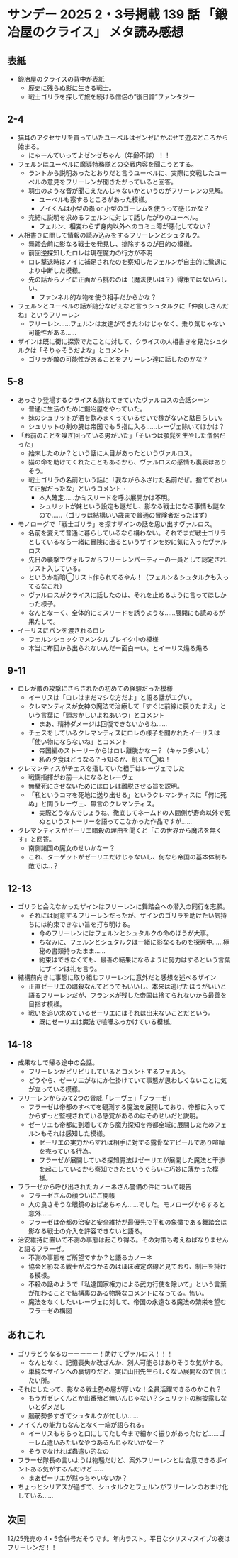 # サンデー 2025 2・3号掲載 139 話 「鍛冶屋のクライス」 メタ読み感想


## 表紙
- 鍛冶屋のクライスの背中が表紙
    - 歴史に残らぬ影に生きる戦士。
    - 戦士ゴリラを探して旅を続ける僧侶の”後日譚”ファンタジー

## 2-4
- 猫耳のアクセサリを買っていたユーベルはゼンゼにかぶせて遊ぶところから始まる。
    - にゃーんていってよゼンゼちゃん（年齢不詳）！！
- フェルンはユーベルに魔導特務隊との交戦内容を聞こうとする。
    - ラントから説明あったとおりだと言うユーベルに、実際に交戦したユーベルの意見をフリーレンが聞きたがっていると回答。
    - 羽虫のような音が聞こえたんじゃないかというのがフリーレンの見解。
        - ユーベルも察するところがあった模様。
        - ノイくんは小型の蟲 or 小型のゴーレムを使うって感じかな？
    - 完結に説明を求めるフェルンに対して話したがりのユーベル。
        - フェルン、相変わらず身内以外へのコミュ障が悪化してない？
- 人相書きに関して情報の読み込みをするフリーレンとシュタルク。
    - 舞踏会前に影なる戦士を発見し、排除するのが目的の模様。
    - 前回逆探知したロレは現在魔力の行方が不明
    - ロレ撃退時はノイに補足されたのを察知したフェルンが自主的に撤退により中断した模様。
    - 先の話からノイに正面から挑むのは（魔法使いは？）得策ではないらしい。
        - ファンネル的な物を使う相手だからかな？
- フェルンとユーベルの話が随分なげぇなと言うシュタルクに「仲良しさんだね」というフリーレン
    - フリーレン……フェルンは友達ができたわけじゃなく、乗り気じゃない可能性がある……
- ザインは既に街に探索でたことに対して、クライスの人相書きを見たシュタルクは「そりゃそうだよな」とコメント
    - ゴリラが敵の可能性があることをフリーレン達に話したのかな？

## 5-8
- あっさり登場するクライス＆訪ねてきていたヴァルロスの会話シーン
    - 普通に生活のために鍛冶屋をやっていた。
    - 妹のシュリットが酒を飲みまくっているせいで稼がないと駄目らしい。
    - シュリットの剣の腕は帝国でも５指に入る……レーヴェ除いてほかは？
- 「お前のことを嗅ぎ回っている男がいた」「そいつは顎髭を生やした僧侶だった」
    - 始末したのか？という話に人目があったというヴァルロス。
    - 猫の命を助けてくれたこともあるから、ヴァルロスの感情も裏表はありそう。
    - 戦士ゴリラの名前という話に「我ながらふざけた名前だぜ。捨てておいて正解だったな」というコメント・
        - 本人確定……かミスリードを呼ぶ展開かは不明。
        - シュリットが妹という設定も謎だし、影なる戦士になる事情も謎なので……（ゴリラは結構いい歳まで普通の冒険者だったはず）
- モノローグで「戦士ゴリラ」を探すザインの話を思い出すヴァルロス。
    - 名前を変えて普通に暮らしているなら構わない。それでまだ戦士ゴリラとしているなら一緒に冒険に出るというザインを妙に気に入ったヴァルロス
    - 先日の襲撃でヴォルフからフリーレンパーティーの一員として認定されリスト入している。
    - というか新暗◯リスト作られてるやん！（フェルン＆シュタルクも入ってるなこれ）
    - ヴァルロスがクライスに話したのは、それを止めるように言ってほしかった様子。
    - なんとなーく、全体的にミスリードを誘うような……展開にも読めるが果たして。
- イーリスにパンを渡されるロレ
    - フェルンショックでメンタルブレイク中の模様
    - 本当に布団から出られないんだー面白ーい。とイーリス煽る煽る

## 9-11
- ロレが敵の攻撃にさらされたの初めての経験だった模様
    - イーリスは「ロレはまだマシな方だよ」と語る話がエグい。
    - クレマンティスが女神の魔法で治療して「すぐに前線に戻りたまえ」という言葉に「頭おかしいよねあいつ」とコメント
        - まあ、精神ダメージは回復できないからね……
    - チェスをしているクレマンティスにロレの様子を聞かれたイーリスは「使い物にならないね」とコメント
        - 帝国編のストーリーからはロレ離脱かなー？（キャラ多いし）
        - 私の夕食はどうなる？→知るか、飢えて◯ね！
- クレマンティスがチェスを指していた相手はレーヴェでした
    - 戦闘指揮がお前一人になるとレーヴェ
    - 無駄死にさせないためにはロレは離脱させる旨を説明。
    - 「私というコマを死地に送り出せる」というクレマンティスに「何に死ぬ」と問うレーヴェ、無言のクレマンティス。
        - 実際どうなんでしょうね、徹底してネームドの人間側が寿命以外で死ぬというストーリーを語ってこなかった作品ですが……
- クレマンティスがゼーリエ暗殺の理由を聞くと「この世界から魔法を無くす」と回答。
    - 南側諸国の魔女のせいかなー？
    - これ、ターゲットがゼーリエだけじゃないし、何なら帝国の基本体制も敵では…？

## 12-13
- ゴリラと会えなかったザインはフリーレンに舞踏会への潜入の同行を志願。
    - それには同意するフリーレンだったが、ザインのゴリラを助けたい気持ちには約束できない旨を打ち明ける。
        - 今のフリーレンにはフェルンとシュタルクの命のほうが大事。
        - ちなみに、フェルンとシュタルクは一緒に影なるものを探索中……極秘の書類持ったまま……
        - 約束はできなくても、最善の結果になるように努力はするという言葉にザインは礼を言う。
- 結構前向きに事態に取り組むフリーレンに意外だと感想を述べるザイン
    - 正直ゼーリエの暗殺なんてどうでもいいし、本来は逃げたほうがいいと語るフリーレンだが、フランメが残した帝国は捨てられないから最善を目指す模様。
    - 戦いを追い求めているゼーリエにはそれは出来ないことだという。
        - 既にゼーリエは魔法で喧嘩ふっかけている模様。

## 14-18
- 成果なしで帰る途中の会話。
    - フリーレンがピリピリしているとコメントするフェルン。
    - どうやら、ゼーリエがなにか仕掛けていて事態が思わしくないことに気が立っている模様。
- フリーレンからみて2つの脅威「レーヴェ」「フラーゼ」
    - フラーゼは帝都のすべてを観測する魔法を展開しており、帝都に入ってからずっと監視されている感覚があるのはそのせいだと説明。
    - ゼーリエも帝都に到着してから魔力探知を帝都全域に展開したためフェルンもそれは感知した模様。
        - ゼーリエの実力からすれば相手に対する露骨なアピールであり喧嘩を売っている行為。
        - フラーゼが展開している探知魔法はゼーリエが展開した魔法と干渉を起こしているから察知できたというぐらいに巧妙に薄かった模様。
- フラーゼから呼び出されたカノーネさん警備の件について報告
    - フラーゼさんの顔ついにご開帳
    - 人の良さそうな眼鏡のおばあちゃん……でした。モノローグからすると意外……
    - フラーゼは帝都の治安と安全維持が最優先で平和の象徴である舞踏会は影なる戦士の介入を許容できないと語る。
- 治安維持に置いて不測の事態は起こり得る。その対策も考えねばなりませんと語るフラーゼ。
    - 不測の事態をご所望ですか？と語るカノーネ
    - 協会と影なる戦士がぶつかるのはほぼ確定路線と見ており、制圧を掛ける模様。
    - 不殺の話のようで「私達国家権力による武力行使を除いて」という言葉が加わることで結構裏のある物騒なコメントになってる。怖い。
    - 魔法をなくしたいレーヴェに対して、帝国の永遠なる魔法の繁栄を望むフラーゼの構図

## あれこれ
- ゴリラどうなるのーーーーー！助けてヴァルロス！！！
    - なんとなく、記憶喪失か改ざんか、別人可能らはありそうな気がする。
    - 単純なザインへの裏切りだと、実に山田先生らしくない展開なので信じたい所。
- それにしたって、影なる戦士勢の層が厚いな！全員活躍できるのかこれ？
    - もうガゼレくんとか出番殆ど無いんじゃない？シュリットの腕披露しないとダメだし
    - 脳筋勢多すぎてシュタルクが忙しい……
- ノイくんの能力もなんとなく一端が語られる。
    - イーリスもちらっと口にしてたし今まで細かく振りがあったけど……ゴーレム遣いみたいなやつあるんじゃないかなー？
    - そうでなければ蟲遣い的なの
- フラーゼ隊長の言いようは物騒だけど、案外フリーレンとは合意できるポイントある気がするんだけど……
    - まあゼーリエが黙っちゃいないか？
- ちょっとシリアスが過ぎて、シュタルクとフェルンがフリーレンのおまけ化している……


## 次回
 12/25発売の 4・5合併号だそうです。年内ラスト。平日なクリスマスイブの夜はフリーレンだ！！